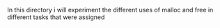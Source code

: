 In this directory i will experiment the different uses of malloc and free in different tasks that were assigned
